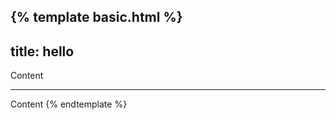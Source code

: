 {% template basic.html %}
  ---
  title: hello
  ---

  Content

  ---

  Content
{% endtemplate %}
